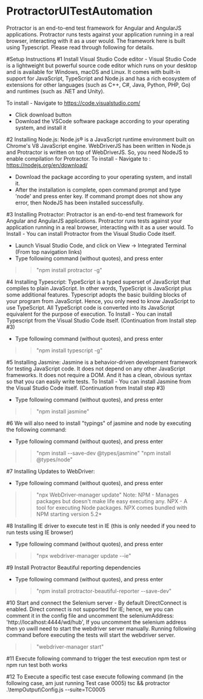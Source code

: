# ProtractorUITestAutomation
Protractor is an end-to-end test framework for Angular and AngularJS applications. Protractor runs tests against your application running in a real browser, interacting with it as a user would.  The framework here is built using Typescript.  Please read through following for details. 

#Setup Instructions
#1 Install Visual Studio Code editor - Visual Studio Code is a lightweight but powerful source code editor which runs on your desktop and is available for Windows, macOS and Linux. It comes with built-in support for JavaScript, TypeScript and Node.js and has a rich ecosystem of extensions for other languages (such as C++, C#, Java, Python, PHP, Go) and runtimes (such as .NET and Unity). 

To install - Navigate to https://code.visualstudio.com/
- Click download button
- Download the VSCode software package according to your operating system, and install it

#2 Installing Node.js: Node.js® is a JavaScript runtime environment built on Chrome's V8 JavaScript engine.  WebDriverJS has been written in Node.js and Protractor is written on top of WebDriverJS. So, you need NodeJS to enable compilation for Protractor.
To install - Navigate to : https://nodejs.org/en/download/
- Download the package according to your operating system, and install it.
- After the installation is complete, open command prompt and type 'node' and press enter key.  If command prompt does not show any error, then NodeJS has been installed successfully.

#3 Installing Protractor: Protractor is an end-to-end test framework for Angular and AngularJS applications. Protractor runs tests against your application running in a real browser, interacting with it as a user would.
To Install - You can install Protractor from the Visual Studio Code itself.
- Launch Visual Studio Code, and click on View -> Integrated Terminal (From top navigation links)
- Type following command (without quotes), and press enter
>> "npm install protractor -g"

#4 Installing Typescript: TypeScript is a typed superset of JavaScript that compiles to plain JavaScript. In other words, TypeScript is JavaScript plus some additional features.  Typescript adopts the basic building blocks of your program from JavaScript. Hence, you only need to know JavaScript to use TypeScript. All TypeScript code is converted into its JavaScript equivalent for the purpose of execution.
To Install - You can install Typescript from the Visual Studio Code itself. (Continuation from Install step #3)
- Type following command (without quotes), and press enter
>> "npm install typescript -g"

#5 Installing Jasmine: Jasmine is a behavior-driven development framework for testing JavaScript code. It does not depend on any other JavaScript frameworks. It does not require a DOM. And it has a clean, obvious syntax so that you can easily write tests.
To Install - You can install Jasmine from the Visual Studio Code itself. (Continuation from Install step #3)
- Type following command (without quotes), and press enter
>> "npm install jasmine"

#6 We will also need to install "typings" of jasmine and node by executing the following command:
- Type following command (without quotes), and press enter
>> "npm install --save-dev @types/jasmine"
>> "npm install @types/node"

#7 Installing Updates to WebDriver:
- Type following command (without quotes), and press enter
>> "npx WebDriver-manager update"
Note:
NPM - Manages packages but doesn't make life easy executing any.
NPX - A tool for executing Node packages.  NPX comes bundled with NPM starting version 5.2+

#8 Installing IE driver to execute test in IE (this is only needed if you need to run tests using IE browser)
- Type following command (without quotes), and press enter
>> "npx webdriver-manager update --ie"

#9 Install Protractor Beautiful reporting dependencies
- Type following command (without quotes), and press enter
>> "npm install protractor-beautiful-reporter --save-dev"

#10 Start and connect the Selenium server - By default DirectConnect is enabled.  Direct connect is not supported for IE; hence, we you can comment it in the config file and uncomment the seleniumAddress: 'http://localhost:4444/wd/hub',
If you uncomment the selenium address then yo uwill need to start the webdriver server manually. Running following command before executing the tests will start the webdriver server.
>> "webdriver-manager start"

#11 Execute following command to trigger the test execution
npm test or npm run test both works

#12 To Execute a specific test case execute following command (in the following case, am just running Test case 0005)
tsc && protractor .\\tempOutput\\Config.js --suite=TC0005
